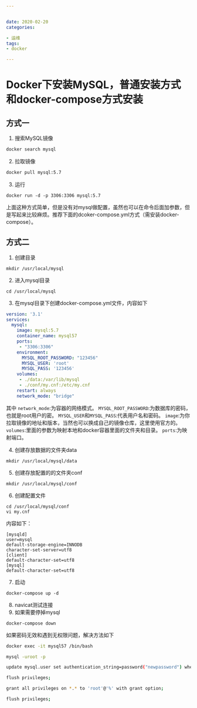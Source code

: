```yaml
---


date: 2020-02-20
categories:

- 运维
tags:
- docker

---
```


# Docker下安装MySQL，普通安装方式和docker-compose方式安装

## 方式一

1. 搜索MySQL镜像

```bash
docker search mysql
```

2. 拉取镜像

```bash
docker pull mysql:5.7
```

3. 运行

```shell
docker run -d -p 3306:3306 mysql:5.7
```

上面这种方式简单，但是没有对mysql做配置，虽然也可以在命令后面加参数，但是写起来比较麻烦。推荐下面的dcoker-compose.yml方式（需安装docker-compose）。

## 方式二

1. 创建目录

```shell
mkdir /usr/local/mysql
```

2. 进入mysql目录

```shell
cd /usr/local/mysql
```

3. 在mysql目录下创建docker-compose.yml文件，内容如下

```yaml
version: '3.1'
services:
  mysql:
    image: mysql:5.7
    container_name: mysql57
    ports: 
     - "3306:3306"
    environment:
      MYSQL_ROOT_PASSWORD: "123456"
      MYSQL_USER: 'root'
      MYSQL_PASS: '123456'
    volumes: 
     - ./data:/var/lib/mysql
     - ./conf/my.cnf:/etc/my.cnf
    restart: always
    network_mode: "bridge"
```

其中
`network_mode`:为容器的网络模式。
`MYSQL_ROOT_PASSWORD`:为数据库的密码，也就是root用户的密。
`MYSQL_USER`和`MYSQL_PASS`:代表用户名和密码。
`image`:为你拉取镜像的地址和版本，当然也可以换成自己的镜像仓库，这里使用官方的。
`volumes`:里面的参数为映射本地和docker容器里面的文件夹和目录。
`ports`:为映射端口。

4. 创建存放数据的文件夹data

```shell
mkdir /usr/local/mysql/data
```

5. 创建存放配置的的文件夹conf

```shell
mkdir /usr/local/mysql/conf
```

6. 创建配置文件

```shell
cd /usr/local/mysql/conf
vi my.cnf
```

内容如下：

```shell
[mysqld]
user=mysql
default-storage-engine=INNODB
character-set-server=utf8
[client]
default-character-set=utf8
[mysql]
default-character-set=utf8
```

7. 启动

```shell
docker-compose up -d
```

8.  navicat测试连接 
9.  如果需要停掉mysql 

```shell
docker-compose down
```

如果密码无效和遇到无权限问题，解决方法如下
```bash
docker exec -it mysql57 /bin/bash

mysql -uroot -p

update mysql.user set authentication_string=password("newpassword") where user="root";

flush privileges;

grant all privileges on *.* to 'root'@'%' with grant option;

flush privileges;
```
